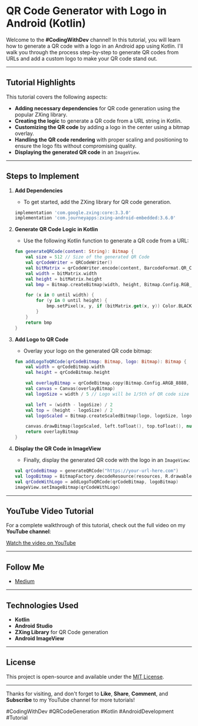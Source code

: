 # QR Code Generator with Logo in Android (Kotlin)

Welcome to the **#CodingWithDev** channel! In this tutorial, you will learn how to generate a QR code with a logo in an Android app using Kotlin. I'll walk you through the process step-by-step to generate QR codes from URLs and add a custom logo to make your QR code stand out.

---

## Tutorial Highlights

This tutorial covers the following aspects:
- **Adding necessary dependencies** for QR code generation using the popular ZXing library.
- **Creating the logic** to generate a QR code from a URL string in Kotlin.
- **Customizing the QR code** by adding a logo in the center using a bitmap overlay.
- **Handling the QR code rendering** with proper scaling and positioning to ensure the logo fits without compromising quality.
- **Displaying the generated QR code** in an `ImageView`.

---

## Steps to Implement

1. **Add Dependencies**
    - To get started, add the ZXing library for QR code generation.

    ```gradle
    implementation 'com.google.zxing:core:3.3.0'
    implementation 'com.journeyapps:zxing-android-embedded:3.6.0'
    ```

2. **Generate QR Code Logic in Kotlin**
    - Use the following Kotlin function to generate a QR code from a URL:

    ```kotlin
    fun generateQRCode(content: String): Bitmap {
        val size = 512 // Size of the generated QR Code
        val qrCodeWriter = QRCodeWriter()
        val bitMatrix = qrCodeWriter.encode(content, BarcodeFormat.QR_CODE, size, size)
        val width = bitMatrix.width
        val height = bitMatrix.height
        val bmp = Bitmap.createBitmap(width, height, Bitmap.Config.RGB_565)

        for (x in 0 until width) {
            for (y in 0 until height) {
                bmp.setPixel(x, y, if (bitMatrix.get(x, y)) Color.BLACK else Color.WHITE)
            }
        }
        return bmp
    }
    ```

3. **Add Logo to QR Code**
    - Overlay your logo on the generated QR code bitmap:

    ```kotlin
    fun addLogoToQRCode(qrCodeBitmap: Bitmap, logo: Bitmap): Bitmap {
        val width = qrCodeBitmap.width
        val height = qrCodeBitmap.height

        val overlayBitmap = qrCodeBitmap.copy(Bitmap.Config.ARGB_8888, true)
        val canvas = Canvas(overlayBitmap)
        val logoSize = width / 5 // Logo will be 1/5th of QR code size

        val left = (width - logoSize) / 2
        val top = (height - logoSize) / 2
        val logoScaled = Bitmap.createScaledBitmap(logo, logoSize, logoSize, false)

        canvas.drawBitmap(logoScaled, left.toFloat(), top.toFloat(), null)
        return overlayBitmap
    }
    ```

4. **Display the QR Code in ImageView**
    - Finally, display the generated QR code with the logo in an `ImageView`:

    ```kotlin
    val qrCodeBitmap = generateQRCode("https://your-url-here.com")
    val logoBitmap = BitmapFactory.decodeResource(resources, R.drawable.logo)
    val qrCodeWithLogo = addLogoToQRCode(qrCodeBitmap, logoBitmap)
    imageView.setImageBitmap(qrCodeWithLogo)
    ```

---

## YouTube Video Tutorial

For a complete walkthrough of this tutorial, check out the full video on my **YouTube channel**:

[Watch the video on YouTube](https://www.youtube.com/codingwithdev)

---

## Follow Me
- [Medium](https://medium.com/@devendrac706/)

---

## Technologies Used
- **Kotlin**
- **Android Studio**
- **ZXing Library** for QR Code generation
- **Android ImageView**

---

## License

This project is open-source and available under the [MIT License](LICENSE).

---

Thanks for visiting, and don't forget to **Like**, **Share**, **Comment**, and **Subscribe** to my YouTube channel for more tutorials!

#CodingWithDev #QRCodeGeneration #Kotlin #AndroidDevelopment #Tutorial
